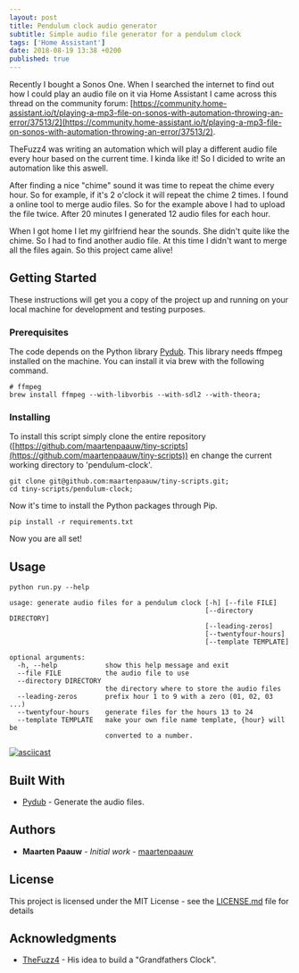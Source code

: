 ```yaml
---
layout: post
title: Pendulum clock audio generator
subtitle: Simple audio file generator for a pendulum clock
tags: ['Home Assistant']
date: 2018-08-19 13:38 +0200
published: true
---
```


Recently I bought a Sonos One. When I searched the internet to find out how I could play an audio file on it via Home Assistant I came across this thread on the community forum: [https://community.home-assistant.io/t/playing-a-mp3-file-on-sonos-with-automation-throwing-an-error/37513/2](https://community.home-assistant.io/t/playing-a-mp3-file-on-sonos-with-automation-throwing-an-error/37513/2).

TheFuzz4 was writing an automation which will play a different audio file every hour based on the current time. I kinda like it! So I dicided to write an automation like this aswell.

After finding a nice "chime" sound it was time to repeat the chime every hour. So for example, if it's 2 o'clock it will repeat the chime 2 times. I found a online tool to merge audio files. So for the example above I had to upload the file twice. After 20 minutes I generated 12 audio files for each hour.

When I got home I let my girlfriend hear the sounds. She didn't quite like the chime. So I had to find another audio file. At this time I didn't want to merge all the files again. So this project came alive! 

## Getting Started

These instructions will get you a copy of the project up and running on your local machine for development and testing purposes.

### Prerequisites

The code depends on the Python library [Pydub](http://pydub.com/). This library needs ffmpeg installed on the machine. You can install it via brew with the following command.

```shell
# ffmpeg
brew install ffmpeg --with-libvorbis --with-sdl2 --with-theora;
```

### Installing

To install this script simply clone the entire repository ([https://github.com/maartenpaauw/tiny-scripts](https://github.com/maartenpaauw/tiny-scripts)) en change the current working directory to 'pendulum-clock'.

```shell
git clone git@github.com:maartenpaauw/tiny-scripts.git;
cd tiny-scripts/pendulum-clock;
```

Now it's time to install the Python packages through Pip.

```shell
pip install -r requirements.txt
```
Now you are all set!

## Usage

```shell
python run.py --help

usage: generate audio files for a pendulum clock [-h] [--file FILE]
                                                 [--directory DIRECTORY]
                                                 [--leading-zeros]
                                                 [--twentyfour-hours]
                                                 [--template TEMPLATE]

optional arguments:
  -h, --help            show this help message and exit
  --file FILE           the audio file to use
  --directory DIRECTORY
                        the directory where to store the audio files
  --leading-zeros       prefix hour 1 to 9 with a zero (01, 02, 03 ...)
  --twentyfour-hours    generate files for the hours 13 to 24
  --template TEMPLATE   make your own file name template, {hour} will be
                        converted to a number.
```

[![asciicast](https://asciinema.org/a/FXRuUbcL3HJMu8IiDk8ugSIYp.png)](https://asciinema.org/a/FXRuUbcL3HJMu8IiDk8ugSIYp)

## Built With

- [Pydub](https://github.com/jiaaro/pydub#installation) - Generate the audio files.

## Authors

- **Maarten Paauw** - *Initial work* - [maartenpaauw](https://github.com/maartenpaauw)

## License

This project is licensed under the MIT License - see the [LICENSE.md](https://github.com/maartenpaauw/tiny-scripts/blob/master/LICENSE.md) file for details

## Acknowledgments

- [TheFuzz4](https://community.home-assistant.io/u/TheFuzz4) - His idea to build a "Grandfathers Clock".
